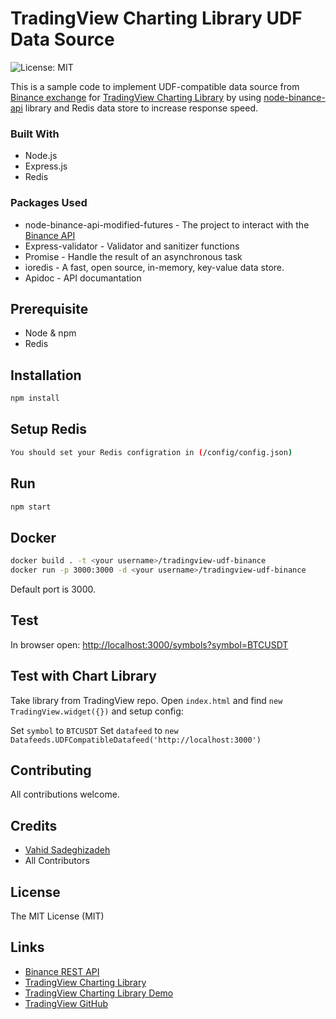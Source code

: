 # TradingView Charting Library UDF Data Source
![License: MIT](https://img.shields.io/badge/license-MIT-brightgreen.svg?style=flat-square)

This is a sample code to implement UDF-compatible data source from [Binance exchange](https://www.binance.com/) for [TradingView Charting Library](https://www.tradingview.com/) by using [node-binance-api](https://www.npmjs.com/package/node-binance-api-modified-futures) library and Redis data store to increase response speed.

### Built With

* Node.js
* Express.js
* Redis

### Packages Used
* node-binance-api-modified-futures - The project to interact with the [Binance API](https://github.com/binance-exchange/binance-official-api-docs)
* Express-validator - Validator and sanitizer functions
* Promise - Handle the result of an asynchronous task
* ioredis - A fast, open source, in-memory, key-value data store.
* Apidoc - API documantation

## Prerequisite
* Node & npm
* Redis

## Installation
```sh
npm install
```

## Setup Redis
```sh
You should set your Redis configration in (/config/config.json)
```

## Run
```sh
npm start

```

## Docker
```sh
docker build . -t <your username>/tradingview-udf-binance
docker run -p 3000:3000 -d <your username>/tradingview-udf-binance

```

Default port is 3000.

## Test

In browser open:
[http://localhost:3000/symbols?symbol=BTCUSDT](http://localhost:3000/symbols?symbol=BTCUSDT)

## Test with Chart Library

Take library from TradingView repo.
Open `index.html` and find `new TradingView.widget({})` and setup config:

Set `symbol` to `BTCUSDT`
Set `datafeed` to `new Datafeeds.UDFCompatibleDatafeed('http://localhost:3000')`

## Contributing

All contributions welcome.

## Credits

- [Vahid Sadeghizadeh](https://github.com/vsadeghizade)
- All Contributors

## License

The MIT License (MIT)

## Links

- [Binance REST API](https://github.com/binance-exchange/binance-official-api-docs)
- [TradingView Charting Library](https://www.tradingview.com/HTML5-stock-forex-bitcoin-charting-library/)
- [TradingView Charting Library Demo](https://charting-library.tradingview.com/)
- [TradingView GitHub](https://github.com/tradingview)
